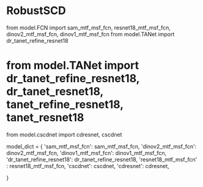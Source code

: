 # RobustSCD

from model.FCN import sam_mtf_msf_fcn, resnet18_mtf_msf_fcn, dinov2_mtf_msf_fcn, dinov1_mtf_msf_fcn
from model.TANet import dr_tanet_refine_resnet18

# from model.TANet import dr_tanet_refine_resnet18, dr_tanet_resnet18, tanet_refine_resnet18, tanet_resnet18

from model.cscdnet import cdresnet, cscdnet

model_dict = {
'sam_mtf_msf_fcn': sam_mtf_msf_fcn,
'dinov2_mtf_msf_fcn': dinov2_mtf_msf_fcn,
'dinov1_mtf_msf_fcn': dinov1_mtf_msf_fcn,
'dr_tanet_refine_resnet18': dr_tanet_refine_resnet18,
'resnet18_mtf_msf_fcn' : resnet18_mtf_msf_fcn,
'cscdnet': cscdnet,
'cdresnet': cdresnet,

}
